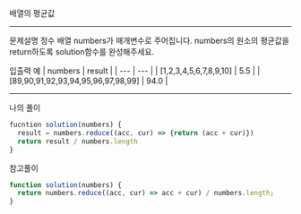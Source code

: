 배열의 평균값

---

문제설명
정수 배열 numbers가 매개변수로 주어집니다.
numbers의 원소의 평균값을 return하도록 solution함수를 완성해주세요.

입출력 예
| numbers | result |
| --- | --- |
| [1,2,3,4,5,6,7,8,9,10] | 5.5 |
| [89,90,91,92,93,94,95,96,97,98,99] | 94.0 |

---

나의 풀이

```javascript
fucntion solution(numbers) {
  result = numbers.reduce((acc, cur) => {return (acc + cur)})
  return result / numbers.length
}
```

참고풀이

```javascript
function solution(numbers) {
  return numbers.reduce((acc, cur) => acc + cur) / numbers.length;
}
```

